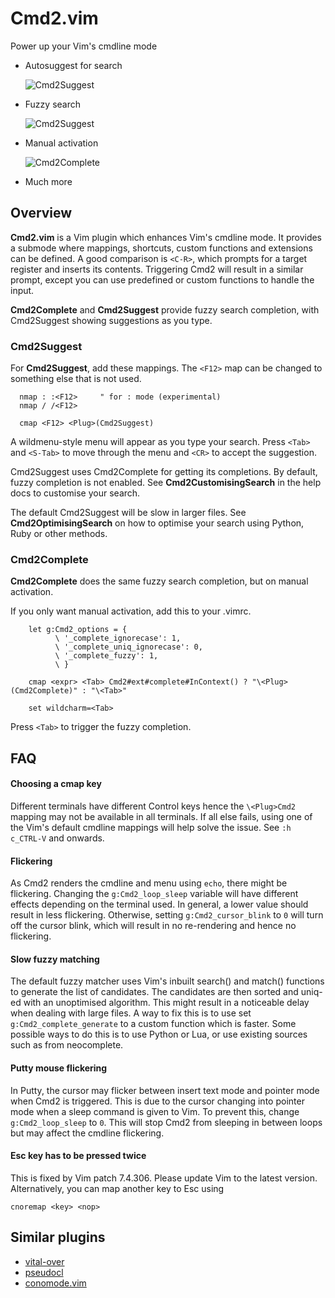 # Cmd2.vim
Power up your Vim's cmdline mode

* Autosuggest for search

  ![Cmd2Suggest](http://imgur.com/iRdPBxo.gif)

* Fuzzy search

  ![Cmd2Suggest](http://imgur.com/O5d86Cr.gif)

* Manual activation

  ![Cmd2Complete](http://imgur.com/aNpemS9.gif)

* Much more

## Overview

**Cmd2.vim** is a Vim plugin which enhances Vim's cmdline mode. It provides a submode where mappings, shortcuts, custom functions and extensions can be defined. A good comparison is `<C-R>`, which prompts for a target register and inserts its contents. Triggering Cmd2 will result in a similar prompt, except you can use predefined or custom functions to handle the input.

**Cmd2Complete** and **Cmd2Suggest** provide fuzzy search completion, with Cmd2Suggest showing suggestions as you type.

### Cmd2Suggest

For **Cmd2Suggest**, add these mappings. The `<F12>` map can be changed to something else that is not used.

``` vim
  nmap : :<F12>     " for : mode (experimental)
  nmap / /<F12>

  cmap <F12> <Plug>(Cmd2Suggest)
```
A wildmenu-style menu will appear as you type your search. Press `<Tab>` and `<S-Tab>` to move through the menu and `<CR>` to accept the suggestion.

Cmd2Suggest uses Cmd2Complete for getting its completions. By default, fuzzy completion is not enabled. See **Cmd2CustomisingSearch** in the help docs to customise your search.

The default Cmd2Suggest will be slow in larger files. See **Cmd2OptimisingSearch** on how to optimise your search using Python, Ruby or other methods.

### Cmd2Complete

**Cmd2Complete** does the same fuzzy search completion, but on manual activation.

If you only want manual activation, add this to your .vimrc.
``` vim
    let g:Cmd2_options = {
          \ '_complete_ignorecase': 1,
          \ '_complete_uniq_ignorecase': 0,
          \ '_complete_fuzzy': 1,
          \ }

    cmap <expr> <Tab> Cmd2#ext#complete#InContext() ? "\<Plug>(Cmd2Complete)" : "\<Tab>"

    set wildcharm=<Tab>
```

Press `<Tab>` to trigger the fuzzy completion.

## FAQ

#### Choosing a cmap key

  Different terminals have different Control keys hence the `\<Plug>Cmd2` mapping may not be available in all terminals. If all else fails, using one of the Vim's default cmdline mappings will help solve the issue. See `:h c_CTRL-V` and onwards.

#### Flickering

  As Cmd2 renders the cmdline and menu using `echo`, there might be flickering. Changing the `g:Cmd2_loop_sleep` variable will have different effects depending on the terminal used. In general, a lower value should result in less flickering. Otherwise, setting `g:Cmd2_cursor_blink` to `0` will turn off the cursor blink, which will result in no re-rendering and hence no flickering.

#### Slow fuzzy matching

  The default fuzzy matcher uses Vim's inbuilt search() and match() functions to generate the list of candidates. The candidates are then sorted and uniq-ed with an unoptimised algorithm. This might result in a noticeable delay when dealing with large files. A way to fix this is to use set `g:Cmd2_complete_generate` to a custom function which is faster. Some possible ways to do this is to use Python or Lua, or use existing sources such as from neocomplete.

#### Putty mouse flickering

  In Putty, the cursor may flicker between insert text mode and pointer mode when Cmd2 is triggered. This is due to the cursor changing into pointer mode when a sleep command is given to Vim. To prevent this, change `g:Cmd2_loop_sleep` to `0`. This will stop Cmd2 from sleeping in between loops but may affect the cmdline flickering.

#### Esc key has to be pressed twice

  This is fixed by Vim patch 7.4.306. Please update Vim to the latest version. Alternatively, you can map another key to Esc using

  ``` vim
  cnoremap <key> <nop>
  ```

## Similar plugins

* [vital-over](https://github.com/osyo-manga/vital-over)
* [pseudocl](https://github.com/junegunn/vim-pseudocl)
* [conomode.vim](http://www.vim.org/scripts/script.php?script_id=2388)


















